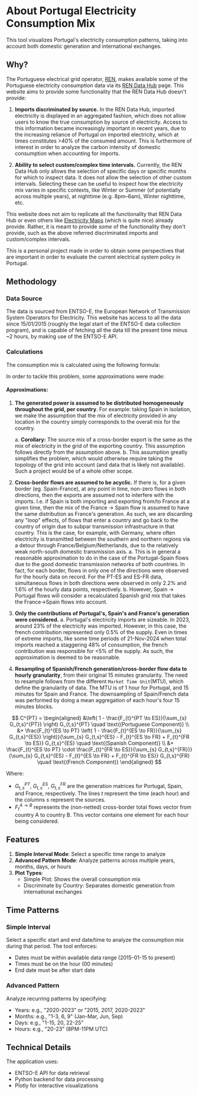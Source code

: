 # About Portugal Electricity Consumption Mix

This tool visualizes Portugal's electricity consumption patterns, taking into account both domestic generation and international exchanges.

## Why?
The Portuguese electrical grid operator, [REN](https://ren.pt/), makes available some of the Portuguese electricity consumption data via its [REN Data Hub](https://datahub.ren.pt/) page. This website aims to provide some functionality that the REN Data Hub doesn't provide:

1. **Imports discriminated by source.** In the REN Data Hub, imported electricity is displayed in an aggregated fashion, which does not allow users to know the true consumption by source of electricity. Access to this information became increasingly important in recent years, due to the increasing reliance of Portugal on imported electricity, which at times constitutes >40% of the consumed amount. This is furthermore of interest in order to analyze the carbon intensity of domestic consumption when accounting for imports.

2. **Ability to select custom/complex time intervals.** Currently, the REN Data Hub only allows the selection of specific days or specific months for which to inspect data. It does not allow the selection of other custom intervals. Selecting these can be useful to inspect how the electricity mix varies in specific contexts, like Winter or Summer (of potentially across multiple years), at nighttime (e.g. 8pm–6am), Winter nighttime, etc.

This website does not aim to replicate all the functionality that REN Data Hub or even others like [Electricity Maps](https://app.electricitymaps.com/) (which is quite nice) already provide. Rather, it is meant to provide *some* of the functionality they don't provide, such as the above referred discriminated imports and custom/complex intervals.

This is a personal project made in order to obtain some perspectives that are important in order to evaluate the current electrical system policy in Portugal. 

## Methodology

### Data Source
The data is sourced from ENTSO-E, the European Network of Transmission System Operators for Electricity. This website has access to all the data since 15/01/2015 (roughly the legal start of the ENTSO-E data collection program), and is capable of fetching all the data till the present time minus ~2 hours, by making use of the ENTSO-E API.


### Calculations



The consumption mix is calculated using the following formula:

In order to tackle this problem, some approximations were made:

#### Approximations:
1. **The generated power is assumed to be distributed homogeneously throughout the grid, per country**. For example: taking Spain in isolation, we make the assumption that the mix of electricity provided in any location in the country simply corresponds to the overall mix for the country.

   a. **Corollary:** The source mix of a cross-border export is the same as the mix of electricity in the grid of the exporting country. This assumption follows directly from the assumption above.
   b. This assumption greatly simplifies the problem, which would otherwise require taking the topology of the grid into account (and data that is likely not available). Such a project would be of a whole other scope. 


2. **Cross-border flows are assumed to be acyclic.** If there is, for a given border (eg. Spain-France), at any point in time, non-zero flows in both directions, then the exports are assumed not to interfere with the imports. I.e. if Spain is both importing and exporting from/to France at a given time, then the mix of the France $\to$ Spain flow is assumed to have the same distribution as France's generation. As such, we are discarding any "loop" effects, of flows that enter a country and go back to the country of origin due to subpar transmission infrastructure in that country. This is the case, for example, with Germany, where often electricity is transmitted between the southern and northern regions via a detour through France/Belgium/Netherlands, due to the relatively weak north-south domestic transmission axis.
   a. This is in general a reasonable approximation to do in the case of the Portugal-Spain flows due to the good domestic transmission networks of both countries. In fact, for each border, flows in only one of the directions were observed for the hourly data on record. For the PT-ES and ES-FR data, simultaneous flows in both directions were observed in only 2.2% and 1.6% of the hourly data points, respectively.
   b.  However, Spain $\to$ Portugal flows will consider a recalculated Spanish grid mix that takes the France$\to$Spain flows into account.

3. **Only the contributions of Portugal's, Spain's and France's generation were considered.**
   a. Portugal's electricity imports are sizeable. In 2023, around 23% of the electricity was imported. However, in this case, the french contribution represented only 0.5% of the supply. Even in times of extreme imports, like some time periods of 21-Nov-2024 when total imports reached a staggering 48% of consumption, the french contribution was responsible for <5% of the supply. As such, the approximation is deemed to be reasonable.  

4. **Resampling of Spanish/French generation/cross-border flow data to hourly granularity**, from their original 15 minutes granularity. The need to resample follows from the different `Market Time Unit`(MTU), which define the granularity of data. The MTU is of 1 hour for Portugal, and 15 minutes for Spain and France. The downsampling of Spain/French data was performed by doing a mean aggregation of each hour's four 15 minutes blocks.




$$
C^{PT} =
\begin{aligned}
    &\left( 1 - \frac{F_{t}^{PT \to ES}}{\sum_{s} G_{t,s}^{PT}} \right) G_{t,s}^{PT} \quad \text{(Portuguese Component)} \\
    &+ \frac{F_{t}^{ES \to PT} \left( 1 - \frac{F_{t}^{ES \to FR}}{\sum_{s} G_{t,s}^{ES}} \right)}{\sum_{s} G_{t,s}^{ES} - F_{t}^{ES \to FR} + F_{t}^{FR \to ES}} G_{t,s}^{ES} \quad \text{(Spanish Component)} \\
    &+ \frac{F_{t}^{ES \to PT} \cdot \frac{F_{t}^{FR \to ES}}{\sum_{s} G_{t,s}^{FR}}}{\sum_{s} G_{t,s}^{ES} - F_{t}^{ES \to FR} + F_{t}^{FR \to ES}} G_{t,s}^{FR} \quad \text{(French Component)}
\end{aligned}
$$

Where:
- $G_{t,s}^{PT}$, $G_{t,s}^{ES}$, $G_{t,s}^{FR}$ are the generation matrices for Portugal, Spain, and France, respectively. The lines $t$ represent the time (each hour) and the columns $s$ represent the sources. 
- $F_t^{A \to B}$ represents the (non-netted) cross-border total flows vector from country A to country B. This vector contains one element for each hour being considered. 

## Features

1. **Simple Interval Mode**: Select a specific time range to analyze
2. **Advanced Pattern Mode**: Analyze patterns across multiple years, months, days, or hours
3. **Plot Types**:
   - Simple Plot: Shows the overall consumption mix
   - Discriminate by Country: Separates domestic generation from international exchanges

## Time Patterns

### Simple Interval
Select a specific start and end date/time to analyze the consumption mix during that period. The tool enforces:
- Dates must be within available data range (2015-01-15 to present)
- Times must be on the hour (00 minutes)
- End date must be after start date

### Advanced Pattern
Analyze recurring patterns by specifying:
- Years: e.g., "2020-2023" or "2015, 2017, 2020-2023"
- Months: e.g., "1-3, 6, 9" (Jan-Mar, Jun, Sep)
- Days: e.g., "1-15, 20, 22-25"
- Hours: e.g., "20-23" (8PM-11PM UTC)

## Technical Details

The application uses:
- ENTSO-E API for data retrieval
- Python backend for data processing
- Plotly for interactive visualizations
